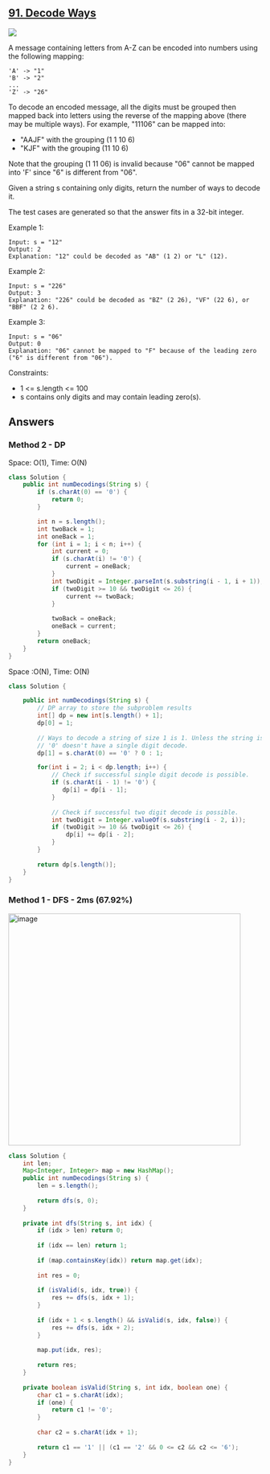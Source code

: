 ## [91. Decode Ways](https://leetcode.com/problems/decode-ways/)

![](https://github.com/weltond/DataStructure/blob/master/medium.PNG)

A message containing letters from A-Z can be encoded into numbers using the following mapping:

```
'A' -> "1"
'B' -> "2"
...
'Z' -> "26"
```

To decode an encoded message, all the digits must be grouped then mapped back into letters using the reverse of the mapping above (there may be multiple ways). For example, "11106" can be mapped into:

- "AAJF" with the grouping (1 1 10 6)
- "KJF" with the grouping (11 10 6)

Note that the grouping (1 11 06) is invalid because "06" cannot be mapped into 'F' since "6" is different from "06".

Given a string s containing only digits, return the number of ways to decode it.

The test cases are generated so that the answer fits in a 32-bit integer.

 

Example 1:

```
Input: s = "12"
Output: 2
Explanation: "12" could be decoded as "AB" (1 2) or "L" (12).
```

Example 2:

```
Input: s = "226"
Output: 3
Explanation: "226" could be decoded as "BZ" (2 26), "VF" (22 6), or "BBF" (2 2 6).
```

Example 3:

```
Input: s = "06"
Output: 0
Explanation: "06" cannot be mapped to "F" because of the leading zero ("6" is different from "06").
``` 

Constraints:

- 1 <= s.length <= 100
- s contains only digits and may contain leading zero(s).

## Answers
### Method 2 - DP
Space: O(1), Time: O(N)

```java
class Solution {
    public int numDecodings(String s) {  
        if (s.charAt(0) == '0') {
            return 0;
        }

        int n = s.length();
        int twoBack = 1;
        int oneBack = 1;
        for (int i = 1; i < n; i++) {
            int current = 0;
            if (s.charAt(i) != '0') {
                current = oneBack;
            }
            int twoDigit = Integer.parseInt(s.substring(i - 1, i + 1));
            if (twoDigit >= 10 && twoDigit <= 26) {
                current += twoBack;
            }
           
            twoBack = oneBack;
            oneBack = current;
        }
        return oneBack;
    }
}
```

Space :O(N), Time: O(N)
```java
class Solution {

    public int numDecodings(String s) {
        // DP array to store the subproblem results
        int[] dp = new int[s.length() + 1];
        dp[0] = 1;
        
        // Ways to decode a string of size 1 is 1. Unless the string is '0'.
        // '0' doesn't have a single digit decode.
        dp[1] = s.charAt(0) == '0' ? 0 : 1;

        for(int i = 2; i < dp.length; i++) {
            // Check if successful single digit decode is possible.
            if (s.charAt(i - 1) != '0') {
               dp[i] = dp[i - 1];  
            }
            
            // Check if successful two digit decode is possible.
            int twoDigit = Integer.valueOf(s.substring(i - 2, i));
            if (twoDigit >= 10 && twoDigit <= 26) {
                dp[i] += dp[i - 2];
            }
        }
        
        return dp[s.length()];
    }
}
```
### Method 1 - DFS - 2ms (67.92%)
<img width="462" alt="image" src="https://user-images.githubusercontent.com/9000286/156667412-f5cbd054-2943-4056-a5bb-f66fe457a9d6.png">

```java
class Solution {
    int len;
    Map<Integer, Integer> map = new HashMap();
    public int numDecodings(String s) {
        len = s.length();
        
        return dfs(s, 0);
    }
    
    private int dfs(String s, int idx) {
        if (idx > len) return 0;
        
        if (idx == len) return 1;
        
        if (map.containsKey(idx)) return map.get(idx);
        
        int res = 0;
        
        if (isValid(s, idx, true)) {
            res += dfs(s, idx + 1);
        }
        
        if (idx + 1 < s.length() && isValid(s, idx, false)) {
            res += dfs(s, idx + 2);
        }
        
        map.put(idx, res);
        
        return res;
    }
    
    private boolean isValid(String s, int idx, boolean one) {
        char c1 = s.charAt(idx);
        if (one) {
            return c1 != '0';
        }
        
        char c2 = s.charAt(idx + 1);
        
        return c1 == '1' || (c1 == '2' && 0 <= c2 && c2 <= '6');
    }
}
```
